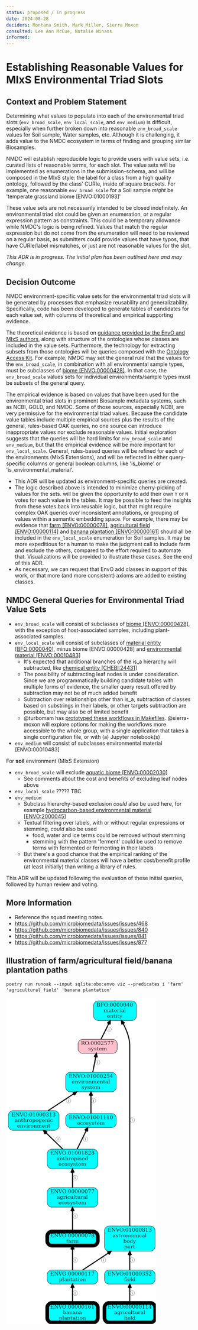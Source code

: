 ```yaml
---
status: proposed / in progress
date: 2024-08-28
deciders: Montana Smith, Mark Miller, Sierra Moxon
consulted: Lee Ann McCue, Natalie Winans
informed: 
---
```


# Establishing Reasonable Values for MIxS Environmental Triad Slots

## Context and Problem Statement

Determining what values to populate into each of the environmental triad slots (`env_broad_scale`, `env_local_scale`,
and `env_medium`) is difficult, especially when further broken down into reasonable `env_broad_scale` values for Soil
sample, Water samples, etc. Although it is challenging, it adds value to the NMDC ecosystem in terms of finding and
grouping similar Biosamples.

NMDC will establish reproducible logic to provide users with value sets, i.e. curated lists of reasonable terms, for
each slot. The value sets will be implemented as enumerations in the submission-schema, and will be composed in the MIxS
style: the label for a class from a high quality ontology, followed by the class' CURIe, inside of square brackets. For
example, one reasonable `env_broad_scale` for a Soil sample _might_ be 'temperate grassland biome [ENVO:01000193]'

These value sets are not necessarily intended to be closed indefinitely. An environmental triad slot could be given an
enumeration, or a regular expression pattern as constraints. This could be a temporary allowance while NMDC's logic is
being refined. Values that match the regular expression but do not come from the enumeration will need to be reviewed on
a regular basis, as submitters could provide values that have typos, that have CURIe/label mismatches, or just are not
reasonable values for the slot.

*This ADR is in progress. The initial plan has been outlined here and may change.*

## Decision Outcome

NMDC environment-specific value sets for the environmental triad slots will be generated by processes that emphasize
reusability and generalizability. Specifically, code has been developed to generate tables of candidates for each value
set, with columns of theoretical and empirical supporting evidence.

The theoretical evidence is based
on [guidance provided by the EnvO and MIxS authors](https://github.com/EnvironmentOntology/envo/wiki/Using-ENVO-with-MIxS),
along with structure of the ontologies whose classes are included in the value sets. Furthermore, the technology for
extracting subsets from those ontologies will be queries composed with
the [Ontology Access Kit](https://github.com/INCATools/ontology-access-kit). For example, NMDC may set the general rule
that the values for the `env_broad_scale`, in combination with all environmental sample types, must be subclasses
of [biome [ENVO:00000428]](https://www.ebi.ac.uk/ols4/ontologies/envo/classes/http%253A%252F%252Fpurl.obolibrary.org%252Fobo%252FENVO_00000428?lang=en).
In that case, the `env_broad_scale` values sets for individual environments/sample types must be subsets of the general
query.

The empirical evidence is based on values that have been used for the environmental triad slots in prominent Biosample
metadata systems, such as NCBI, GOLD, and NMDC. Some of those sources, especially NCBI, are very permissive for the
environmental triad values. Because the candidate value tables include multiple empirical sources plus the results of
the general, rules-based OAK queries, no one source can introduce inappropriate values nor exclude reasonable values.
Initial exploration suggests that the queries will be hard limits for `env_broad_scale` and `env_medium`, but that the
empirical evidence will be more important for `env_local_scale`. General, rules-based queries will be refined for each
of the environments (MIxS Extensions), and will be reflected in either query-specific columns or general boolean
columns, like 'is_biome' or 'is_environmental_material'.

- This ADR will be updated as environment-specific queries are created.
- The logic described above is intended to minimize cherry-picking of values for the sets.
  will be given the opportunity to add their own `Y` or `N` votes for each value in the tables. It may be possible to
  feed the insights from these votes back into reusable logic, but that might require complex OAK queries over
  inconsistent annotations, or grouping of values within a semantic embedding space. For example, there may be evidence
  that [farm [ENVO:00000078]](https://www.ebi.ac.uk/ols4/ontologies/envo/classes/http%253A%252F%252Fpurl.obolibrary.org%252Fobo%252FENVO_00000078),
  [agricultural field [ENVO:00000114]](https://www.ebi.ac.uk/ols4/ontologies/envo/classes/http%253A%252F%252Fpurl.obolibrary.org%252Fobo%252FENVO_00000114)
  and [banana plantation [ENVO:00000161]](https://www.ebi.ac.uk/ols4/ontologies/envo/classes/http%253A%252F%252Fpurl.obolibrary.org%252Fobo%252FENVO_00000161)
  should all be included in the `env_local_scale` enumeration for Soil samples. It may be more expeditious for
  a human to make the judgment call to include farm and exclude the others, compared to the effort required to automate
  that. Visualizations will be provided to illustrate these cases. See the end of this ADR.
- As necessary, we can request that EnvO add classes in support of this work, or that more (and more consistent) axioms
  are added to existing classes.

## NMDC General Queries for Environmental Triad Value Sets

- `env_broad_scale` will consist of subclasses
  of [biome [ENVO:00000428]](https://www.ebi.ac.uk/ols4/ontologies/envo/classes/http%253A%252F%252Fpurl.obolibrary.org%252Fobo%252FENVO_00000428),
  with the exception of host-associated samples, including plant-associated samples.
- `env_local_scale` will consist of subclasses
  of [material entity [BFO:0000040]](https://www.ebi.ac.uk/ols4/ontologies/envo/classes/http%253A%252F%252Fpurl.obolibrary.org%252Fobo%252FBFO_0000040?lang=en),
  minus biome [ENVO:00000428]
  and [environmental material [ENVO:00010483]](https://www.ebi.ac.uk/ols4/ontologies/envo/classes/http%253A%252F%252Fpurl.obolibrary.org%252Fobo%252FENVO_00010483)
    - It's expected that additional branches of the is_a hierarchy will subtracted,
      like [chemical entity [CHEBI:24431]](https://www.ebi.ac.uk/ols4/ontologies/envo/classes/http%253A%252F%252Fpurl.obolibrary.org%252Fobo%252FCHEBI_24431)
    - The possibility of subtracting leaf nodes is under consideration. Since we are programmatically building candidate
      tables with multiple forms of evidence, the smaller query result offered by subtraction may not be of much added
      benefit
    - Subtraction over relationships other than is_a, subtraction of classes based on substrings in their labels, or
      other targets subtraction are possible, but may also be of limited benefit
    - @turbomam
      has [prototyped these workflows in Makefiles](https://github.com/microbiomedata/external-metadata-awareness/blob/main/Makefiles/soil-env_local_scale.Makefile).
      @sierra-moxon will explore options for making the workflows more accessible to the whole group, with a single
      application that takes a single configuration file, or with (a) Jupyter notebook(s)
- `env_medium` will consist of subclasses environmental material [ENVO:00010483]

For **soil** environment (MIxS Extension)

- `env_broad_scale` will
  exclude [aquatic biome [ENVO:00002030]](https://www.ebi.ac.uk/ols4/ontologies/envo/classes/http%253A%252F%252Fpurl.obolibrary.org%252Fobo%252FENVO_00002030)
    - See comments about the cost and benefits of excluding leaf nodes above
- `env_local_scale` ????? TBC
- `env_medium`
    - Subclass hierarchy-based exclusion _could_ also be used here, for
      example [hydrocarbon-based environmental material [ENVO:2000045]](https://www.ebi.ac.uk/ols4/ontologies/envo/classes/http%253A%252F%252Fpurl.obolibrary.org%252Fobo%252FENVO_2000045?lang=en)
    - Textual filtering over labels, with or without regular expressions or stemming, _could_ also be used
        - food, water and ice terms could be removed without stemming
        - stemming with the pattern 'ferment' could be used to remove terms with fermented or fermenting in their labels
    - But there's a good chance that the empirical ranking of the environmental material classes will have a better
      cost/benefit profile (at least initially) than writing a library of rules.

This ADR will be updated following the evaluation of these initial queries, followed by human review and voting.

## More Information

* Reference the squad meeting notes.
* https://github.com/microbiomedata/issues/issues/468
* https://github.com/microbiomedata/issues/issues/840
* https://github.com/microbiomedata/issues/issues/841
* https://github.com/microbiomedata/issues/issues/877

## Illustration of farm/agricultural field/banana plantation paths

```shell
poetry run runoak --input sqlite:obo:envo viz --predicates i 'farm' 'agricultural field' 'banana plantation'
```

![farm_field_banana_crop_75pct.png](images/farm_field_banana_crop_75pct.png)